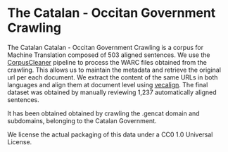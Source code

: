 # The Catalan - Occitan Government Crawling

The Catalan Catalan - Occitan Government Crawling is a corpus for Machine Translation composed of 503 aligned sentences. We use the [CorpusCleaner](https://github.com/TeMU-BSC/corpus-cleaner-acl) pipeline to process the WARC files obtained from the crawling. This allows us to maintain the metadata and retrieve the original url per each document. We extract the content of the same URLs in both languages and align them at document level using [vecalign](https://github.com/thompsonb/vecalign). The final dataset was obtained by manually reviewing 1,237 automatically aligned sentences.

It has been obtained obtained by crawling the .gencat domain and subdomains, belonging to the Catalan Government. 

We license the actual packaging of this data under a CC0 1.0 Universal License.
